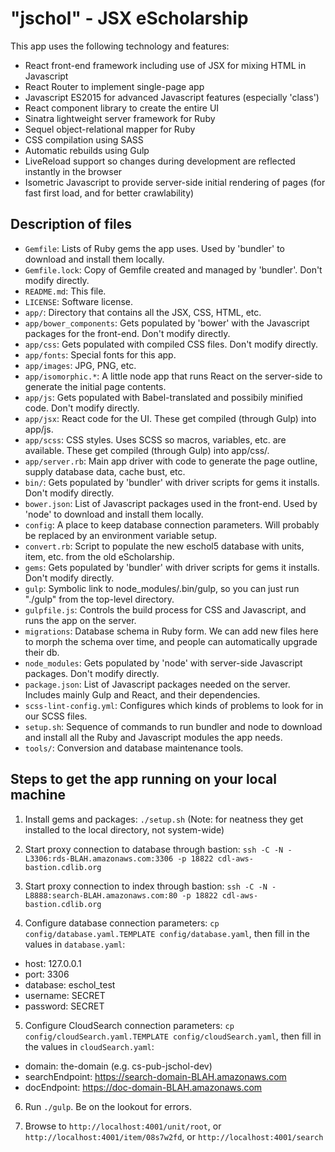 "jschol" - JSX eScholarship
===========================

This app uses the following technology and features:
* React front-end framework including use of JSX for mixing HTML in Javascript
* React Router to implement single-page app
* Javascript ES2015 for advanced Javascript features (especially 'class')
* React component library to create the entire UI
* Sinatra lightweight server framework for Ruby
* Sequel object-relational mapper for Ruby
* CSS compilation using SASS
* Automatic rebuilds using Gulp
* LiveReload support so changes during development are reflected instantly in the browser
* Isometric Javascript to provide server-side initial rendering of pages (for fast first load, and for better crawlability)

Description of files
--------------------

* `Gemfile`: Lists of Ruby gems the app uses. Used by 'bundler' to download and install them locally.
* `Gemfile.lock`: Copy of Gemfile created and managed by 'bundler'. Don't modify directly.
* `README.md`: This file.
* `LICENSE`: Software license.
* `app/`: Directory that contains all the JSX, CSS, HTML, etc.
* `app/bower_components`: Gets populated by 'bower' with the Javascript packages for the front-end. Don't modify directly.
* `app/css`: Gets populated with compiled CSS files. Don't modify directly.
* `app/fonts`: Special fonts for this app.
* `app/images`: JPG, PNG, etc.
* `app/isomorphic.*`: A little node app that runs React on the server-side to generate the initial page contents.
* `app/js`: Gets populated with Babel-translated and possibily minified code. Don't modify directly.
* `app/jsx`: React code for the UI. These get compiled (through Gulp) into app/js.
* `app/scss`: CSS styles. Uses SCSS so macros, variables, etc. are available. These get compiled (through Gulp) into app/css/.
* `app/server.rb`: Main app driver with code to generate the page outline, supply database data, cache bust, etc.
* `bin/`: Gets populated by 'bundler' with driver scripts for gems it installs. Don't modify directly.
* `bower.json`: List of Javascript packages used in the front-end. Used by 'node' to download and install them locally.
* `config`: A place to keep database connection parameters. Will probably be replaced by an environment variable setup.
* `convert.rb`: Script to populate the new eschol5 database with units, item, etc. from the old eScholarship.
* `gems`: Gets populated by 'bundler' with driver scripts for gems it installs. Don't modify directly.
* `gulp`: Symbolic link to node_modules/.bin/gulp, so you can just run "./gulp" from the top-level directory.
* `gulpfile.js`: Controls the build process for CSS and Javascript, and runs the app on the server.
* `migrations`: Database schema in Ruby form. We can add new files here to morph the schema over time, and people can automatically upgrade their db.
* `node_modules`: Gets populated by 'node' with server-side Javascript packages. Don't modify directly.
* `package.json`: List of Javascript packages needed on the server. Includes mainly Gulp and React, and their dependencies.
* `scss-lint-config.yml`: Configures which kinds of problems to look for in our SCSS files.
* `setup.sh`: Sequence of commands to run bundler and node to download and install all the Ruby and Javascript modules the app needs.
* `tools/`: Conversion and database maintenance tools.

Steps to get the app running on your local machine
--------------------------------------------------

1. Install gems and packages: `./setup.sh` (Note: for neatness they get installed to the local directory, not system-wide)

2. Start proxy connection to database through bastion: `ssh -C -N -L3306:rds-BLAH.amazonaws.com:3306 -p 18822 cdl-aws-bastion.cdlib.org`

3. Start proxy connection to index through bastion: `ssh -C -N -L8888:search-BLAH.amazonaws.com:80 -p 18822 cdl-aws-bastion.cdlib.org`

4. Configure database connection parameters: `cp config/database.yaml.TEMPLATE config/database.yaml`, then fill in the values in `database.yaml`:
  * host: 127.0.0.1
  * port: 3306
  * database: eschol_test
  * username: SECRET
  * password: SECRET

5. Configure CloudSearch connection parameters: `cp config/cloudSearch.yaml.TEMPLATE config/cloudSearch.yaml`, then fill in the values in `cloudSearch.yaml`:
  * domain: the-domain (e.g. cs-pub-jschol-dev)
  * searchEndpoint: https://search-domain-BLAH.amazonaws.com
  * docEndpoint: https://doc-domain-BLAH.amazonaws.com

6. Run `./gulp`. Be on the lookout for errors.

7. Browse to `http://localhost:4001/unit/root`, or `http://localhost:4001/item/08s7w2fd`, or `http://localhost:4001/search`

